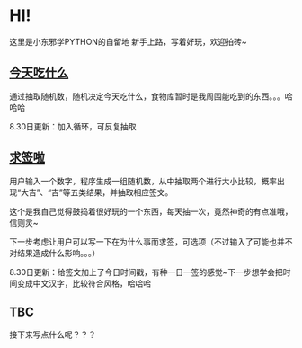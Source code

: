 # HI!

这里是小东邪学PYTHON的自留地
新手上路，写着好玩，欢迎拍砖~

## [今天吃什么](https://github.com/xiaodongxie-801/JustForFun-python/blob/master/%E4%BB%8A%E5%A4%A9%E5%90%83%E4%BB%80%E4%B9%88.py)

通过抽取随机数，随机决定今天吃什么，食物库暂时是我周围能吃到的东西。。。哈哈哈

8.30日更新：加入循环，可反复抽取

## [求签啦](https://github.com/xiaodongxie-801/JustForFun-python/blob/master/%E7%AE%80%E5%8D%95%E7%9A%84%E6%B1%82%E7%AD%BE%E5%B0%8F%E7%A8%8B%E5%BA%8F.py)

用户输入一个数字，程序生成一组随机数，从中抽取两个进行大小比较，概率出现“大吉”、“吉”等五类结果，并抽取相应签文。

这个是我自己觉得鼓捣着很好玩的一个东西，每天抽一次，竟然神奇的有点准哦，信则灵~

下一步考虑让用户可以写一下在为什么事而求签，可选项（不过输入了可能也并不对结果造成什么影响。。。）

8.30日更新：给签文加上了今日时间戳，有种一日一签的感觉~下一步想学会把时间变成中文汉字，比较符合风格，哈哈哈

## TBC

接下来写点什么呢？？？
